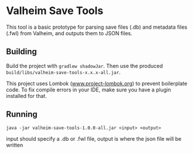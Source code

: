 # Valheim Save Tools

This tool is a basic prototype for parsing save files (.db) and metadata files (.fwl) from Valheim, and outputs them to JSON files.

## Building

Build the project with `gradlew shadowJar`. Then use the produced `build/libs/valheim-save-tools-x.x.x-all.jar`.

This project uses Lombok (www.project-lombok.org) to prevent boilerplate code. To fix compile errors
in your IDE, make sure you have a plugin installed for that.

## Running

`java -jar valheim-save-tools-1.0.0-all.jar <input> <output>`

input should specify a .db or .fwl file, output is where the json file will be written